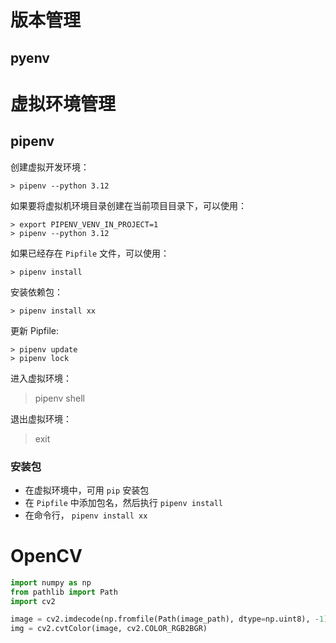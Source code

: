 # 版本管理

## pyenv

# 虚拟环境管理

## pipenv

创建虚拟开发环境：

```
> pipenv --python 3.12
```

如果要将虚拟机环境目录创建在当前项目目录下，可以使用：

```
> export PIPENV_VENV_IN_PROJECT=1
> pipenv --python 3.12
```

如果已经存在 `Pipfile` 文件，可以使用：

```
> pipenv install
```

安装依赖包：

```
> pipenv install xx
```

更新 Pipfile:

```
> pipenv update
> pipenv lock
```

进入虚拟环境：
> pipenv shell

退出虚拟环境：
> exit

### 安装包

- 在虚拟环境中，可用 `pip` 安装包
- 在 `Pipfile` 中添加包名，然后执行 `pipenv install`
- 在命令行， `pipenv install xx`

# OpenCV

```python
import numpy as np
from pathlib import Path
import cv2

image = cv2.imdecode(np.fromfile(Path(image_path), dtype=np.uint8), -1)
img = cv2.cvtColor(image, cv2.COLOR_RGB2BGR)
```